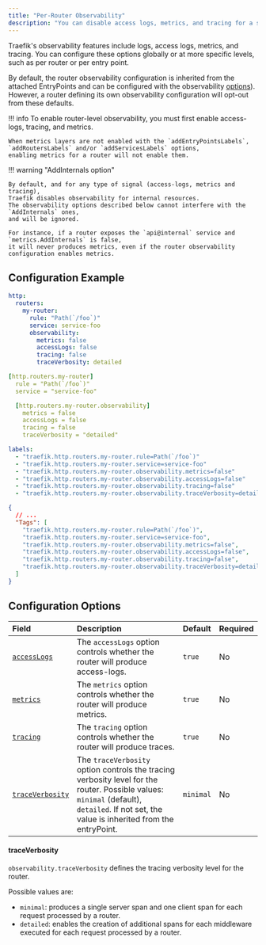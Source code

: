 ```yaml
---
title: "Per-Router Observability"
description: "You can disable access logs, metrics, and tracing for a specific entrypoint attached to a HTTP Router. Read the technical documentation."
---
```


Traefik's observability features include logs, access logs, metrics, and tracing. You can configure these options globally or at more specific levels, such as per router or per entry point.

By default, the router observability configuration is inherited from the attached EntryPoints and can be configured with the observability [options](../../../install-configuration/entrypoints.md#configuration-options)).
However, a router defining its own observability configuration will opt-out from these defaults.

!!! info
    To enable router-level observability, you must first enable access-logs, tracing, and metrics.

    When metrics layers are not enabled with the `addEntryPointsLabels`, `addRoutersLabels` and/or `addServicesLabels` options,
    enabling metrics for a router will not enable them.

!!! warning "AddInternals option"

    By default, and for any type of signal (access-logs, metrics and tracing),
    Traefik disables observability for internal resources.
    The observability options described below cannot interfere with the `AddInternals` ones,
    and will be ignored.

    For instance, if a router exposes the `api@internal` service and `metrics.AddInternals` is false,
    it will never produces metrics, even if the router observability configuration enables metrics.

## Configuration Example

```yaml tab="Structured (YAML)"
http:
  routers:
    my-router:
      rule: "Path(`/foo`)"
      service: service-foo
      observability:
        metrics: false
        accessLogs: false
        tracing: false
        traceVerbosity: detailed
```

```yaml tab="Structured (TOML)"
[http.routers.my-router]
  rule = "Path(`/foo`)"
  service = "service-foo"

  [http.routers.my-router.observability]
    metrics = false
    accessLogs = false
    tracing = false
    traceVerbosity = "detailed"
```

```yaml tab="Labels"
labels:
  - "traefik.http.routers.my-router.rule=Path(`/foo`)"
  - "traefik.http.routers.my-router.service=service-foo"
  - "traefik.http.routers.my-router.observability.metrics=false"
  - "traefik.http.routers.my-router.observability.accessLogs=false"
  - "traefik.http.routers.my-router.observability.tracing=false"
  - "traefik.http.routers.my-router.observability.traceVerbosity=detailed"
```

```json tab="Tags"
{
  // ...
  "Tags": [
    "traefik.http.routers.my-router.rule=Path(`/foo`)",
    "traefik.http.routers.my-router.service=service-foo",
    "traefik.http.routers.my-router.observability.metrics=false",
    "traefik.http.routers.my-router.observability.accessLogs=false",
    "traefik.http.routers.my-router.observability.tracing=false",
    "traefik.http.routers.my-router.observability.traceVerbosity=detailed"
  ]
}
```

## Configuration Options

| Field            | Description                                                                                                                                                                                | Default   | Required |
|:-----------------|:-------------------------------------------------------------------------------------------------------------------------------------------------------------------------------------------|:----------|:---------|
| <a id="accessLogs" href="#accessLogs" title="#accessLogs">`accessLogs`</a> | The `accessLogs` option controls whether the router will produce access-logs.                                                                                                              | `true`    | No       |
| <a id="metrics" href="#metrics" title="#metrics">`metrics`</a> | The `metrics` option controls whether the router will produce metrics.                                                                                                                     | `true`    | No       |
| <a id="tracing" href="#tracing" title="#tracing">`tracing`</a> | The `tracing` option controls whether the router will produce traces.                                                                                                                      | `true`    | No       |
| <a id="traceVerbosity" href="#traceVerbosity" title="#traceVerbosity">`traceVerbosity`</a> | The `traceVerbosity` option controls the tracing verbosity level for the router. Possible values: `minimal` (default), `detailed`. If not set, the value is inherited from the entryPoint. | `minimal` | No       |

#### traceVerbosity

`observability.traceVerbosity` defines the tracing verbosity level for the router.

Possible values are:

- `minimal`: produces a single server span and one client span for each request processed by a router.
- `detailed`: enables the creation of additional spans for each middleware executed for each request processed by a router.
